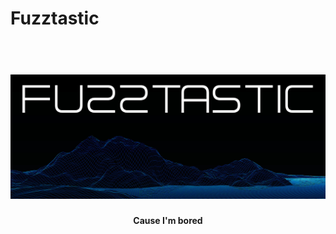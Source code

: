 # Fuzztastic

<h1 align="center">
  <br>
  <img src="banner.PNG" width="800">
  <br>
</h1>

<h4 align="center">Cause I'm bored</h4>
